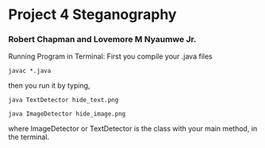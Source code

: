 # Project 4 Steganography
### Robert Chapman and Lovemore M Nyaumwe Jr.

Running Program in Terminal:
First you compile your .java files

`javac *.java`

then you run it by typing,

`java TextDetector hide_text.png`

`java ImageDetector hide_image.png`

where ImageDetector or TextDetector is the class with your main method, in the terminal.
